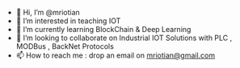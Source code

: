 - 👋 Hi, I’m @mriotian
- 👀 I’m interested in teaching IOT 
- 🌱 I’m currently learning BlockChain & Deep Learning 
- 💞️ I’m looking to collaborate on Industrial IOT Solutions with PLC , MODBus , BackNet Protocols 
- 📫 How to reach me : drop an email on mriotian@gmail.com


<!---
mriotian/mriotian is a ✨ special ✨ repository because its `README.md` (this file) appears on your GitHub profile.
You can click the Preview link to take a look at your changes.
--->

